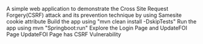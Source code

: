 A simple web application to demonstrate the Cross Site Request Forgery(CSRF) attack and its prevention technique by using Samesite cookie attribute
Build the app using "mvn clean install -DskipTests"
Run the app using mvn "Springboot:run"
Explore the Login Page and UpdateFOI Page
UpdateFOI Page has CSRF Vulnerability
